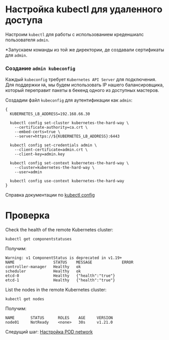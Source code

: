 # Настройка kubectl для удаленного доступа

Настроим `kubectl` для работы с использованием креденшиалс пользователя `admin`.

*Запускаем команды из той же директории, де создавали сертификаты для `admin`.

### Создание `admin kubeconfig`

Каждый `kubeconfig` требует `Kubernetes API Server` для подключения. Для поддержки `HA`, мы будем использовать IP нашего балансировщика, который переправит пакеты в бекенд одного из доступных мастеров.

Создадим файл `kubeconfig` для аутентификации как `admin`:

```
{
  KUBERNETES_LB_ADDRESS=192.168.66.30

  kubectl config set-cluster kubernetes-the-hard-way \
    --certificate-authority=ca.crt \
    --embed-certs=true \
    --server=https://${KUBERNETES_LB_ADDRESS}:6443

  kubectl config set-credentials admin \
    --client-certificate=admin.crt \
    --client-key=admin.key

  kubectl config set-context kubernetes-the-hard-way \
    --cluster=kubernetes-the-hard-way \
    --user=admin

  kubectl config use-context kubernetes-the-hard-way
}
```

Справка документации по [kubectl config](https://kubernetes.io/docs/tasks/access-application-cluster/configure-access-multiple-clusters/)

# Проверка

Check the health of the remote Kubernetes cluster:

```
kubectl get componentstatuses
```

Получим:

```
Warning: v1 ComponentStatus is deprecated in v1.19+
NAME                 STATUS    MESSAGE             ERROR
controller-manager   Healthy   ok
scheduler            Healthy   ok
etcd-0               Healthy   {"health":"true"}
etcd-1               Healthy   {"health":"true"}
```

List the nodes in the remote Kubernetes cluster:

```
kubectl get nodes
```

Получим:

```
NAME       STATUS      ROLES    AGE     VERSION
node01     NotReady    <none>   30s     v1.21.0
```

Следущий шаг: [Настройка POD network](https://github.com/rotoro-cloud/hardway-cluster/blob/main/steps/10-CNI-Plugin.md)
